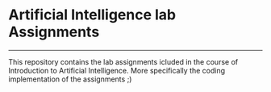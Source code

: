 # Artificial Intelligence lab Assignments
<hr>
This repository contains the lab assignments icluded in the course of Introduction to Artificial Intelligence. More specifically the coding implementation of the assignments ;)  
